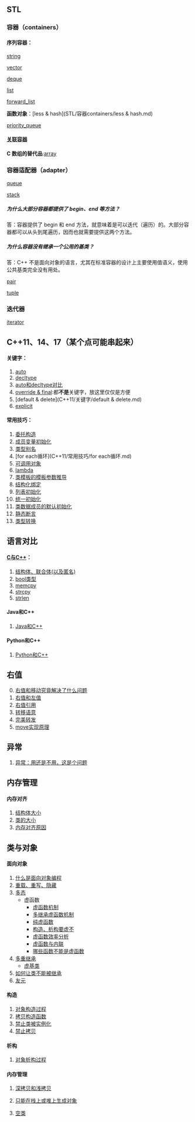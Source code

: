 ## STL

### 容器（containers）

#### **序列容器：**

[string](STL/容器containers/string/string.md)

[vector](STL/容器containers/vector/vector.md)

[deque](STL/容器containers/deque/deque.md)

[list](STL/容器containers/list/list.md)

[forward_list](STL/容器containers/forward_list/forward_list.md)



**函数对象**：[less & hash](STL/容器containers/less & hash.md)



[priority_queue](STL/容器containers/priority_queue/priority_queue.md)

#### [关联容器](STL/容器containers/关联式容器/README.md)



**C 数组的替代品**:[array](STL/容器containers/array/array.md)

### 容器适配器（adapter）

[queue](STL/配接器adapters/queue/queue.md)

[stack](STL/配接器adapters/stack/stack.md)



##### 为什么大部分容器都提供了 begin、end 等方法？

答：容器提供了 begin 和 end 方法，就意味着是可以迭代（遍历）的。大部分容器都可以从头到尾遍历，因而也就需要提供这两个方法。

##### 为什么容器没有继承一个公用的基类？

答：C++ 不是面向对象的语言，尤其在标准容器的设计上主要使用值语义，使用公共基类完全没有用处。



[pair]()

[tuple]()





### 迭代器

[iterator](STL/迭代器iterator/iterator.md)







## C++11、14、17（某个点可能串起来）

#### 关键字：

1. [auto](C++11/关键字/auto.md)
2. [decltype](C++11/关键字/decltype.md)
3. [auto和decltype对比](C++11/关键字/auto和decltype对比.md)
4. [override & final](C++11/关键字/final.md):都**不是**关键字，放这里仅仅是方便
5. [default & delete](C++11/关键字/default & delete.md)
6. [explicit](C++11/关键字/explicit.md)



#### 常用技巧：

1. [委托构造](C++11/常用技巧/委托构造.md)
2. [成员变量初始化](C++11/常用技巧/成员变量初始化.md)
3. [类型别名](C++11/常用技巧/类型别名.md)
4. [for each循环](C++11/常用技巧/for each循环.md)
5. [可调用对象](C++11/常用技巧/可调用对象.md)
6. [lambda](C++11/常用技巧/lambda.md)
7. [类模板的模板参数推导](C++11/常用技巧/类模板的模板参数推导.md)
8. [结构化绑定](C++11/常用技巧/结构化绑定.md)
9. [列表初始化](C++11/常用技巧/列表初始化.md)
10. [统一初始化](C++11/常用技巧/统一初始化.md)
11. [类数据成员的默认初始化](C++11/常用技巧/类数据成员的默认初始化.md)
12. [静态断言](C++11/常用技巧/静态断言.md)
13. [类型转换](C++11/常用技巧/类型转换.md)





## 语言对比

#### [C与C++](语言对比/C与C++/C和C++.md)：

1. [结构体、联合体(以及匿名)](语言对比/C与C++/结构体、联合体(以及匿名).md)
2. [bool类型](语言对比/C与C++/bool类型.md)
3. [memcpy](语言对比/C与C++/库函数/memcpy.md)
4. [strcpy](语言对比/C与C++/库函数/strcpy.md)
5. [strlen](语言对比/C与C++/库函数/strlen.md)

#### Java和C++

1. [Java和C++](语言对比/Java和C++.md)

#### Python和C++

1. [Python和C++](语言对比/Python和C++.md)

## 右值

0. [右值和移动究竟解决了什么问题](右值/右值和移动究竟解决了什么问题.md)
1. [右值和左值](右值/右值和左值.md)
2. [右值引用](右值/右值引用.md)
3. [转移语意](右值/转移语意.md)
4. [完美转发](右值/完美转发.md)
5. [move实现原理](右值/move实现原理.md)

## 异常

1. [异常：用还是不用，这是个问题](异常/异常：用还是不用，这是个问题.md)



## 内存管理

#### 内存对齐

1. [结构体大小](内存管理/类和结构体/结构体大小.md)
2. [类的大小](内存管理/类和结构体/类的大小.md)
3. [内存对齐原因](内存管理/类和结构体/内存对齐.md)





## 类与对象

#### 面向对象

1. [什么是面向对象编程](类与对象/面向对象/什么是面向对象编程.md)
2. [重载、重写、隐藏](类与对象/面向对象/重载、重写、隐藏的区别.md)
3. [多态](类与对象/面向对象/多态.md)
   * 虚函数
     * [虚函数机制](类与对象/虚机制/虚函数机制.md)
     * [多继承虚函数机制](类与对象/虚机制/多继承虚函数机制.md)
     * [纯虚函数](类与对象/虚机制/纯虚函数.md)
     * [构造、析构要虚不](类与对象/虚机制/构造析构和虚.md)
     * [虚函数效率分析](类与对象/虚机制/虚函数效率分析.md)
     * [虚函数与内联](类与对象/虚机制/虚函数与内联.md)
     * [哪些函数不能是虚函数](类与对象/虚机制/哪些函数不能是虚函数.md)
4. [多重继承](类与对象/面向对象/多重继承.md)
   * [虚基类](类与对象/虚机制/虚基类.md)
5. [如何让类不能被继承](类与对象/面向对象/如何让类不能被继承.md)
6. [友元](类与对象/面向对象/友元.md)

#### 构造

1. [对象构造过程](类与对象/构造/对象构造过程.md)
2. [拷贝构造函数](类与对象/构造/拷贝构造函数.md)
3. [禁止类被实例化](类与对象/构造/禁止类被实例化.md)
4. [禁止拷贝](类与对象/构造/禁止拷贝.md)

#### 析构

1. [对象析构过程](类与对象/析构/对象析构过程.md)

#### 内存管理

1. [深拷贝和浅拷贝](类与对象/内存管理/深拷贝和浅拷贝.md)

2. [只能在栈上或堆上生成对象](类与对象/内存管理/只能在栈上或堆上生成对象.md)
3. [空类](类与对象/内存管理/空类.md)

